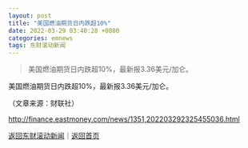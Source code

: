 ```yaml
---
layout: post
title: "美国燃油期货日内跌超10%"
date: 2022-03-29 03:40:28 +0800
categories: emnews
tags: 东财滚动新闻
---
```

> 美国燃油期货日内跌超10%，最新报3.36美元/加仑。

<p>美国燃油期货日内跌超10%，最新报3.36美元/加仑。</p><p class="em_media">（文章来源：财联社）</p>

<http://finance.eastmoney.com/news/1351,202203292325455036.html>

[返回东财滚动新闻](//finews.withounder.com/emnews/)｜[返回首页](//finews.withounder.com/)